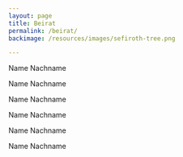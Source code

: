 ```yaml
---
layout: page
title: Beirat
permalink: /beirat/
backimage: /resources/images/sefiroth-tree.png

---
```


Name Nachname

Name Nachname

Name Nachname

Name Nachname

Name Nachname

Name Nachname